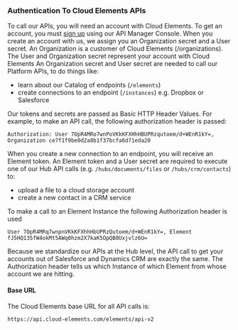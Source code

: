 ### Authentication To Cloud Elements APIs

To call our APIs, you will need an account with Cloud Elements. To get an account, you must [sign up](https://console.cloud-elements.com/elements/jsp/signup.jsp) using our API Manager Console. When you create an account with us, we assign you an Organization secret and a User secret. An Organization is a customer of Cloud Elements (/organizations). The User and Organization secret represent your account with Cloud Elements
An Organization secret and User secret are needed to call our Platform APIs, to do things like:

* learn about our Catalog of endpoints (`/elements`)
* create connections to an endpoint (`/instances`) e.g. Dropbox or Salesforce

Our tokens and secrets are passed as Basic HTTP Header Values. For example, to make an API call, the following authorization header is passed:

`Authorization: User 7OpR4MRo7wnPoVKkKFXHhHBUPRzqutoem/d+WEnR1kY=, Organization ce7f1f9be0d2a8b1f37bcfa6d71eda20`

When you create a new connection to an endpoint, you will receive an Element token.
An Element token and a User secret are required to execute one of our Hub API calls (e.g. `/hubs/documents/files` or `/hubs/crm/contacts`) to:

* upload a file to a cloud storage account
* create a new contact in a CRM service

To make a call to an Element Instance the following Authorization header is used

`User 7OpR4MRq7wnpnVKkKFXhhHbUPRzQutoem/d+WEnR1kY=, Element fJ5HQ135fW4okMt5AWq0hzm2X7kaK5OpQB0Uxjvlz6U=`

Because we standardize our APIs at the Hub level, the API call to get your accounts out of Salesforce and Dynamics CRM are exactly the same. The Authorization header tells us which Instance of which Element from whose account we are hitting.

#### Base URL

The Cloud Elements base URL for all API calls is:

`https://api.cloud-elements.com/elements/api-v2`
